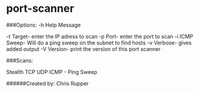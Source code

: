 # port-scanner
###Options:
-h  Help Message

-t  Target- enter the IP adress to scan
-p  Port- enter the port to scan
-i  ICMP Sweep- Will do a ping sweep on the subnet to find hosts
-v  Verbose- gives added output
-V  Version- print the version of this port scanner


###Scans:

Stealth TCP
UDP
ICMP - Ping Sweep


######Created by: Chris Rupper

